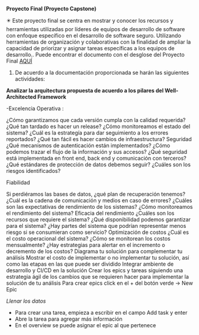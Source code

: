 **Proyecto Final (Proyecto Capstone)**

✴️ Este proyecto final se centra en mostrar y conocer los recursos y herramientas utilizadas por líderes de equipos de desarrollo de software con enfoque específico en el desarrollo de software seguro. Utilizando herramientas de organización y colaborativas con la finalidad de ampliar la capacidad de priorizar y asignar tareas específicas a los equipos de desarrollo.. Puede encontrar el documento con el desglose del Proyecto Final [AQUÍ](https://github.com/wizelineacademy/Carrix-SecureCoding-2023/files/13358896/Leads.Capstone.Project._.Secure.Coding.Training._.Q3-2023._.DSA.Carrix.v1.0.pdf)


1. De acuerdo a la documentación proporcionada se harán las siguientes actividades:

**Analizar la arquitectura propuesta de acuerdo a los pilares del Well-Architected Framework**

-Excelencia Operativa :

¿Cómo garantizamos que cada versión cumpla con la calidad requerida?
¿Qué tan tardado es hacer un release?
¿Cómo monitoreamos el estado del sistema?
¿Cuál es la estrategía para dar seguimiento a los errores reportados?
¿Qué tan fácil es hacer cambios de infraestructura?
Seguridad
¿Qué mecanismos de autenticación están implementados?
¿Cómo podemos trazar el flujo de la información y sus accesos?
¿Qué seguridad está implementada en front end, back end y comunicación con terceros?
¿Qué estándares de protección de datos debemos seguir?
¿Cuáles son los riesgos identificados?

Fiabilidad

Si perdiéramos las bases de datos, ¿qué plan de recuperación tenemos?
¿Cuál es la cadena de comunicación y medios en caso de errores?
¿Cuáles son las expectativas de rendimiento de los sistemas?
¿Cómo monitoreamos el rendimiento del sistema?
Eficacia del rendimiento
¿Cuáles son los recursos que requiere el sistema?
¿Qué disponibilidad podemos garantizar para el sistema?
¿Hay partes del sistema que podrían representar menos riesgo si se consumieran como servicio?
Optimización de costos
¿Cuál es el costo operacional del sistema?
¿Cómo se monitorean los costos mensualmente?
¿Hay estrategias para alertar en el incremento o decremento de los costos?
Diagrama tu solución para complementar tu análisis
Mostrar el costo de implementar o no implementar tu solución, así como las etapas en las que puede ser dividido
Integrar ambiente de desarrollo y CI/CD en la solución
Crear los epics y tareas siguiendo una estrategia ágil de los cambios que se requieren hacer para implementar la solución de tu análisis
Para crear epics click en el + del botón verde -> New Epic

*Llenar los datos*

- Para crear una tarea, empieza a escribir en el campo Add task y enter
- Abre la tarea para agregar más información
- En el overview se puede asignar el epic al que pertenece
